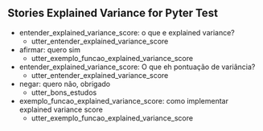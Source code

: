 ## Stories Explained Variance for Pyter Test
* entender_explained_variance_score: o que e explained variance?
    - utter_entender_explained_variance_score
* afirmar: quero sim
    - utter_exemplo_funcao_explained_variance_score
* entender_explained_variance_score: O que eh pontuação de variância?   <!-- predicted: sobre_jupyter: O que eh pontuação de variância? -->
    - utter_entender_explained_variance_score   <!-- predicted: action_default_fallback -->
* negar: quero não, obrigado
    - utter_bons_estudos
* exemplo_funcao_explained_variance_score: como implementar explained variance score
    - utter_exemplo_funcao_explained_variance_score


